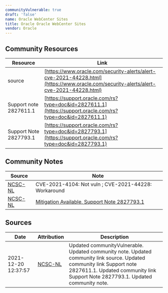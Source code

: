 ```yaml
---
communityVulnerable: true
draft: 'false'
name: Oracle WebCenter Sites
title: Oracle Oracle WebCenter Sites
vendor: Oracle
---
```



## Community Resources
| Resource | Link |
| --- | --- |
| source | [https://www.oracle.com/security-alerts/alert-cve-2021-44228.html](https://www.oracle.com/security-alerts/alert-cve-2021-44228.html) |
| Support note 2827611.1 | [https://support.oracle.com/rs?type=doc&id=2827611.1](https://support.oracle.com/rs?type=doc&id=2827611.1) |
| Support Note 2827793.1 | [https://support.oracle.com/rs?type=doc&id=2827793.1](https://support.oracle.com/rs?type=doc&id=2827793.1) |

## Community Notes
| Source | Note |
| --- | --- |
| [NCSC-NL](https://github.com/NCSC-NL/log4shell/blob/main/software/README.md) | CVE-2021-4104: Not vuln ; CVE-2021-44228: Workaround </ul> |
| [NCSC-NL](https://github.com/NCSC-NL/log4shell/blob/main/software/README.md) | [Mitigation Available, Support Note 2827793.1](https://support.oracle.com/rs?type=doc&id=2827793.1) |

## Sources
| Date | Attribution | Description |
| --- | --- | --- |
| 2021-12-20 12:37:57 | [NCSC-NL](https://github.com/NCSC-NL/log4shell/blob/main/software/README.md) | Updated communityVulnerable. Updated community note. Updated community link source. Updated community link Support note 2827611.1. Updated community link Support Note 2827793.1. Updated community note.  |
